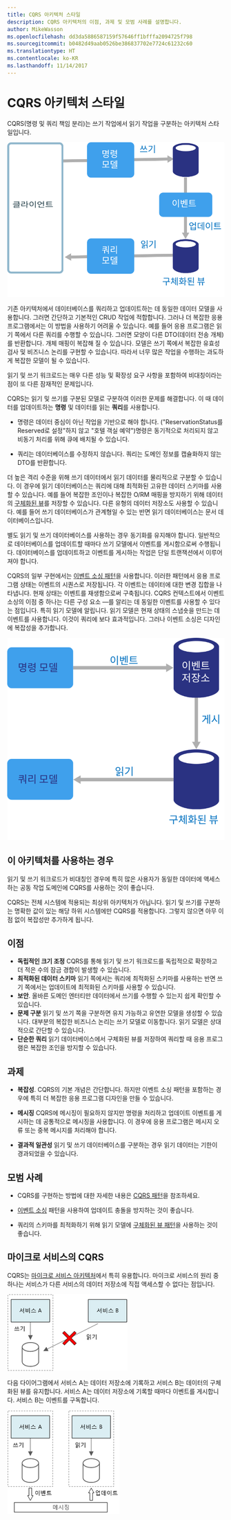```yaml
---
title: CQRS 아키텍처 스타일
description: CQRS 아키텍처의 이점, 과제 및 모범 사례를 설명합니다.
author: MikeWasson
ms.openlocfilehash: dd3da5886587159f57646ff1bfffa2094725f798
ms.sourcegitcommit: b0482d49aab0526be386837702e7724c61232c60
ms.translationtype: HT
ms.contentlocale: ko-KR
ms.lasthandoff: 11/14/2017
---
```

# <a name="cqrs-architecture-style"></a>CQRS 아키텍처 스타일

CQRS(명령 및 쿼리 책임 분리)는 쓰기 작업에서 읽기 작업을 구분하는 아키텍처 스타일입니다. 

![](./images/cqrs-logical.svg)

기존 아키텍처에서 데이터베이스를 쿼리하고 업데이트하는 데 동일한 데이터 모델을 사용합니다. 그러면 간단하고 기본적인 CRUD 작업에 적합합니다. 그러나 더 복잡한 응용 프로그램에서는 이 방법을 사용하기 어려울 수 있습니다. 예를 들어 응용 프로그램은 읽기 쪽에서 다른 쿼리를 수행할 수 있습니다. 그러면 모양이 다른 DTO(데이터 전송 개체)를 반환합니다. 개체 매핑이 복잡해 질 수 있습니다. 모델은 쓰기 쪽에서 복잡한 유효성 검사 및 비즈니스 논리를 구현할 수 있습니다. 따라서 너무 많은 작업을 수행하는 과도하게 복잡한 모델이 될 수 있습니다.

읽기 및 쓰기 워크로드는 매우 다른 성능 및 확장성 요구 사항을 포함하여 비대칭이라는 점이 또 다른 잠재적인 문제입니다. 

CQRS는 읽기 및 쓰기를 구분된 모델로 구분하여 이러한 문제를 해결합니다. 이 때 데이터를 업데이트하는 **명령** 및 데이터를 읽는 **쿼리**를 사용합니다.

- 명령은 데이터 중심이 아닌 작업을 기반으로 해야 합니다. ("ReservationStatus를 Reserved로 설정"하지 않고 "호텔 객실 예약")명령은 동기적으로 처리되지 않고 비동기 처리를 위해 큐에 배치될 수 있습니다.

- 쿼리는 데이터베이스를 수정하지 않습니다. 쿼리는 도메인 정보를 캡슐화하지 않는 DTO를 반환합니다.

더 높은 격리 수준을 위해 쓰기 데이터에서 읽기 데이터를 물리적으로 구분할 수 있습니다. 이 경우에 읽기 데이터베이스는 쿼리에 대해 최적화된 고유한 데이터 스키마를 사용할 수 있습니다. 예를 들어 복잡한 조인이나 복잡한 O/RM 매핑을 방지하기 위해 데이터의 [구체화된 뷰][materialized-view]를 저장할 수 있습니다. 다른 유형의 데이터 저장소도 사용할 수 있습니다. 예를 들어 쓰기 데이터베이스가 관계형일 수 있는 반면 읽기 데이터베이스는 문서 데이터베이스입니다.

별도 읽기 및 쓰기 데이터베이스를 사용하는 경우 동기화를 유지해야 합니다. 일반적으로 데이터베이스를 업데이트할 때마다 쓰기 모델에서 이벤트를 게시함으로써 수행됩니다. 데이터베이스를 업데이트하고 이벤트를 게시하는 작업은 단일 트랜잭션에서 이루어져야 합니다. 

CQRS의 일부 구현에서는 [이벤트 소싱 패턴][event-sourcing]을 사용합니다. 이러한 패턴에서 응용 프로그램 상태는 이벤트의 시퀀스로 저장됩니다. 각 이벤트는 데이터에 대한 변경 집합을 나타냅니다. 현재 상태는 이벤트를 재생함으로써 구축됩니다. CQRS 컨텍스트에서 이벤트 소싱의 이점 중 하나는 다른 구성 요소 &mdash;를 알리는 데 동일한 이벤트를 사용할 수 있다는 점입니다. 특히 읽기 모델에 알립니다. 읽기 모델은 현재 상태의 스냅숏을 만드는 데 이벤트를 사용합니다. 이것이 쿼리에 보다 효과적입니다. 그러나 이벤트 소싱은 디자인에 복잡성을 추가합니다.

![](./images/cqrs-events.svg)

## <a name="when-to-use-this-architecture"></a>이 아키텍처를 사용하는 경우

읽기 및 쓰기 워크로드가 비대칭인 경우에 특히 많은 사용자가 동일한 데이터에 액세스하는 공동 작업 도메인에 CQRS를 사용하는 것이 좋습니다.

CQRS는 전체 시스템에 적용되는 최상위 아키텍처가 아닙니다. 읽기 및 쓰기를 구분하는 명확한 값이 있는 해당 하위 시스템에만 CQRS를 적용합니다. 그렇지 않으면 아무 이점 없이 복잡성만 추가하게 됩니다.

## <a name="benefits"></a>이점

- **독립적인 크기 조정** CQRS를 통해 읽기 및 쓰기 워크로드를 독립적으로 확장하고 더 적은 수의 잠금 경합이 발생할 수 있습니다.
- **최적화된 데이터 스키마**  읽기 쪽에서는 쿼리에 최적화된 스키마를 사용하는 반면 쓰기 쪽에서는 업데이트에 최적화된 스키마를 사용할 수 있습니다.  
- **보안**. 올바른 도메인 엔터티만 데이터에서 쓰기를 수행할 수 있는지 쉽게 확인할 수 있습니다.
- **문제 구분** 읽기 및 쓰기 쪽을 구분하면 유지 가능하고 유연한 모델을 생성할 수 있습니다. 대부분의 복잡한 비즈니스 논리는 쓰기 모델로 이동합니다. 읽기 모델은 상대적으로 간단할 수 있습니다.
- **단순한 쿼리** 읽기 데이터베이스에서 구체화된 뷰를 저장하여 쿼리할 때 응용 프로그램은 복잡한 조인을 방지할 수 있습니다.

## <a name="challenges"></a>과제

- **복잡성**. CQRS의 기본 개념은 간단합니다. 하지만 이벤트 소싱 패턴을 포함하는 경우에 특히 더 복잡한 응용 프로그램 디자인을 만들 수 있습니다.

- **메시징** CQRS에 메시징이 필요하지 않지만 명령을 처리하고 업데이트 이벤트를 게시하는 데 공통적으로 메시징을 사용합니다. 이 경우에 응용 프로그램은 메시지 오류 또는 중복 메시지를 처리해야 합니다. 

- **결과적 일관성** 읽기 및 쓰기 데이터베이스를 구분하는 경우 읽기 데이터는 기한이 경과되었을 수 있습니다. 

## <a name="best-practices"></a>모범 사례

- CQRS를 구현하는 방법에 대한 자세한 내용은 [CQRS 패턴][cqrs-pattern]을 참조하세요.

- [이벤트 소싱][event-sourcing] 패턴을 사용하여 업데이트 충돌을 방지하는 것이 좋습니다.

- 쿼리의 스키마를 최적화하기 위해 읽기 모델에 [구체화된 뷰 패턴][materialized-view]을 사용하는 것이 좋습니다.

## <a name="cqrs-in-microservices"></a>마이크로 서비스의 CQRS

CQRS는 [마이크로 서비스 아키텍처][microservices]에서 특히 유용합니다. 마이크로 서비스의 원리 중 하나는 서비스가 다른 서비스의 데이터 저장소에 직접 액세스할 수 없다는 점입니다.

![](./images/cqrs-microservices-wrong.png)

다음 다이어그램에서 서비스 A는 데이터 저장소에 기록하고 서비스 B는 데이터의 구체화된 뷰를 유지합니다. 서비스 A는 데이터 저장소에 기록할 때마다 이벤트를 게시합니다. 서비스 B는 이벤트를 구독합니다.

![](./images/cqrs-microservices-right.png)


<!-- links -->

[cqrs-pattern]: ../../patterns/cqrs.md
[event-sourcing]: ../../patterns/event-sourcing.md
[materialized-view]: ../../patterns/materialized-view.md
[microservices]: ./microservices.md
